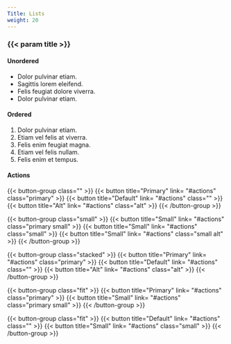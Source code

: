 ```yaml
---
Title: Lists
weight: 20
---
```


### {{< param title >}}

#### Unordered 

- Dolor pulvinar etiam.
- Sagittis lorem eleifend.
- Felis feugiat dolore viverra.
- Dolor pulvinar etiam.

#### Ordered
1. Dolor pulvinar etiam.
2. Etiam vel felis at viverra.
3. Felis enim feugiat magna.
4. Etiam vel felis nullam.
5. Felis enim et tempus.


#### Actions

{{< button-group class="" >}}
    {{< button title="Primary" link= "#actions" class="primary" >}}
    {{< button title="Default" link= "#actions" class="" >}}
    {{< button title="Alt" link= "#actions" class="alt" >}}
{{< /button-group >}}

{{< button-group class="small" >}}
    {{< button title="Small" link= "#actions" class="primary small" >}}
    {{< button title="Small" link= "#actions" class="small" >}}
    {{< button title="Small" link= "#actions" class="small alt" >}}
{{< /button-group >}}

{{< button-group class="stacked" >}}
    {{< button title="Primary" link= "#actions" class="primary" >}}
    {{< button title="Default" link= "#actions" class="" >}}
    {{< button title="Alt" link= "#actions" class="alt" >}}
{{< /button-group >}}

{{< button-group class="fit" >}}
    {{< button title="Primary" link= "#actions" class="primary" >}}
    {{< button title="Small" link= "#actions" class="primary small" >}}
{{< /button-group >}}

{{< button-group class="fit" >}}
    {{< button title="Default" link= "#actions" class="" >}}
    {{< button title="Small" link= "#actions" class="small" >}}
{{< /button-group >}}